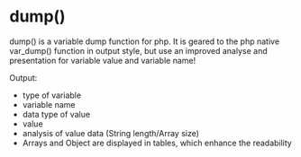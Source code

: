 dump()
====
dump() is a variable dump function for php.
It is geared to the php native var_dump() function in output style, 
but use an improved analyse and presentation for variable value and variable name!

Output:
 - type of variable
 - variable name
 - data type of value
 - value
 - analysis of value data (String length/Array size)
 - Arrays and Object are displayed in tables, which enhance the readability
